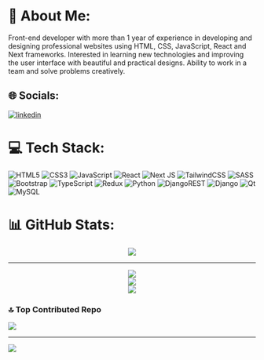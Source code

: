 # 💫 About Me:
Front-end developer with more than 1 year of experience in developing and designing professional websites using HTML, CSS, JavaScript, React and Next frameworks. Interested in learning new technologies and improving the user interface with beautiful and practical designs. Ability to work in a team and solve problems creatively.
<br>


## 🌐 Socials:
[![linkedin](https://img.shields.io/badge/linkedin-0A66C2?style=for-the-badge&logo=linkedin&logoColor=white)](https://www.linkedin.com/in/mohammad-mahdi-58252b248/)

# 💻 Tech Stack:
![HTML5](https://img.shields.io/badge/html5-%23E34F26.svg?style=for-the-badge&logo=html5&logoColor=white) ![CSS3](https://img.shields.io/badge/css3-%231572B6.svg?style=for-the-badge&logo=css3&logoColor=white) ![JavaScript](https://img.shields.io/badge/javascript-%23323330.svg?style=for-the-badge&logo=javascript&logoColor=%23F7DF1E) ![React](https://img.shields.io/badge/react-%2320232a.svg?style=for-the-badge&logo=react&logoColor=%2361DAFB) ![Next JS](https://img.shields.io/badge/Next-black?style=for-the-badge&logo=next.js&logoColor=white)	![TailwindCSS](https://img.shields.io/badge/tailwindcss-%2338B2AC.svg?style=for-the-badge&logo=tailwind-css&logoColor=white) ![SASS](https://img.shields.io/badge/SASS-hotpink.svg?style=for-the-badge&logo=SASS&logoColor=white) ![Bootstrap](https://img.shields.io/badge/bootstrap-%238511FA.svg?style=for-the-badge&logo=bootstrap&logoColor=white) ![TypeScript](https://img.shields.io/badge/typescript-%23007ACC.svg?style=for-the-badge&logo=typescript&logoColor=white) ![Redux](https://img.shields.io/badge/redux-%23593d88.svg?style=for-the-badge&logo=redux&logoColor=white) ![Python](https://img.shields.io/badge/python-3670A0?style=for-the-badge&logo=python&logoColor=ffdd54) ![DjangoREST](https://img.shields.io/badge/DJANGO-REST-ff1709?style=for-the-badge&logo=django&logoColor=white&color=ff1709&labelColor=gray) ![Django](https://img.shields.io/badge/django-%23092E20.svg?style=for-the-badge&logo=django&logoColor=white) ![Qt](https://img.shields.io/badge/Qt-%23217346.svg?style=for-the-badge&logo=Qt&logoColor=white) ![MySQL](https://img.shields.io/badge/mysql-%2300f.svg?style=for-the-badge&logo=mysql&logoColor=white)
# 📊 GitHub Stats:
<div align="center">
  <img src="http://github-profile-summary-cards.vercel.app/api/cards/profile-details?username=MamadMhd&theme=monokai"/>
  <hr />
  
  ![](https://github-readme-stats.vercel.app/api/top-langs/?username=MamadMhd&theme=dark&hide_border=false&include_all_commits=true&count_private=true&layout=compact)
  <br />
  ![](https://github-readme-streak-stats.herokuapp.com/?user=MamadMhd&theme=dark&hide_border=false)
  <br/>
  ![](https://github-profile-trophy.vercel.app/?username=MamadMhd&theme=monokai&no-frame=true&no-bg=false&margin-w=4)
</div>

### 🔝 Top Contributed Repo
![](https://github-contributor-stats.vercel.app/api?username=MamadMhd&limit=5&theme=monokai&combine_all_yearly_contributions=true)

---
[![](https://visitcount.itsvg.in/api?id=MamadMhd&icon=0&color=12)](https://visitcount.itsvg.in)

<!-- Proudly created with GPRM ( https://gprm.itsvg.in ) -->
